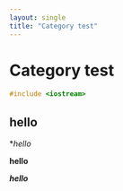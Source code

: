 ```yaml
---
layout: single
title: "Category test"
---
```


# Category test

```cpp 
#include <iostream>

```



## hello

**hello*

**hello**

***hello***

